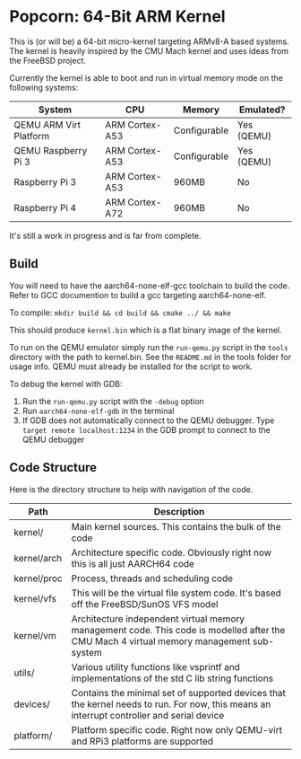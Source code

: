 # Popcorn: 64-Bit ARM Kernel

This is (or will be) a 64-bit micro-kernel targeting ARMv8-A based systems.
The kernel is heavily inspired by the CMU Mach kernel and uses ideas from the FreeBSD project.

Currently the kernel is able to boot and run in virtual memory mode on the following systems:

|System                       |CPU            |Memory       |Emulated?  |
|---------------------------- |---------------|-------------|-----------|
|QEMU ARM Virt Platform       |ARM Cortex-A53 |Configurable |Yes (QEMU) |
|QEMU Raspberry Pi 3          |ARM Cortex-A53 |Configurable |Yes (QEMU) |
|Raspberry Pi 3               |ARM Cortex-A53 |960MB        |No         |
|Raspberry Pi 4               |ARM Cortex-A72 |960MB        |No         |

It's still a work in progress and is far from complete.

## Build
You will need to have the aarch64-none-elf-gcc toolchain to build the code.
Refer to GCC documention to build a gcc targeting aarch64-none-elf.

To compile:
`mkdir build && cd build && cmake ../ && make`

This should produce `kernel.bin` which is a flat binary image of the kernel.

To run on the QEMU emulator simply run the `run-qemu.py` script in the `tools` directory with the path to kernel.bin.
See the `README.md` in the tools folder for usage info.
QEMU must already be installed for the script to work.

To debug the kernel with GDB:

1. Run the `run-qemu.py` script with the `-debug` option
2. Run `aarch64-none-elf-gdb` in the terminal
3. If GDB does not automatically connect to the QEMU debugger. Type `target remote localhost:1234` in the GDB prompt to connect to the QEMU debugger

## Code Structure
Here is the directory structure to help with navigation of the code.

|Path                |Description                                                                                                                              |
|--------------------|-----------------------------------------------------------------------------------------------------------------------------------------|
|kernel/             |Main kernel sources. This contains the bulk of the code                                                                                  |
|kernel/arch         |Architecture specific code. Obviously right now this is all just AARCH64 code                                                            |
|kernel/proc         |Process, threads and scheduling code                                                                                                     |
|kernel/vfs          |This will be the virtual file system code. It's based off the FreeBSD/SunOS VFS model                                                    |
|kernel/vm           |Architecture independent virtual memory management code. This code is modelled after the CMU Mach 4 virtual memory management sub-system |
|utils/              |Various utility functions like vsprintf and implementations of the std C lib string functions                                            |
|devices/            |Contains the minimal set of supported devices that the kernel needs to run. For now, this means an interrupt controller and serial device|
|platform/           |Platform specific code. Right now only QEMU-virt and RPi3 platforms are supported                                                        |
